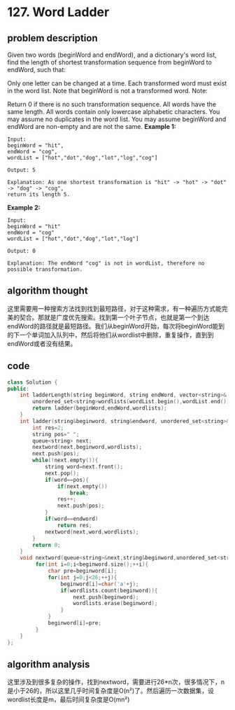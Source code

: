 # 127. Word Ladder

## problem description

Given two words (beginWord and endWord), and a dictionary's word list, find the length of shortest transformation sequence from beginWord to endWord, such that:

Only one letter can be changed at a time.
Each transformed word must exist in the word list. Note that beginWord is not a transformed word.
Note:

Return 0 if there is no such transformation sequence.
All words have the same length.
All words contain only lowercase alphabetic characters.
You may assume no duplicates in the word list.
You may assume beginWord and endWord are non-empty and are not the same.
**Example 1:**
```text
Input:
beginWord = "hit",
endWord = "cog",
wordList = ["hot","dot","dog","lot","log","cog"]

Output: 5

Explanation: As one shortest transformation is "hit" -> "hot" -> "dot" -> "dog" -> "cog",
return its length 5.
```

**Example 2:**

```text
Input:
beginWord = "hit"
endWord = "cog"
wordList = ["hot","dot","dog","lot","log"]

Output: 0

Explanation: The endWord "cog" is not in wordList, therefore no possible transformation.
```

## algorithm thought
这里需要用一种搜索方法找到找到最短路径，对于这种需求，有一种遍历方式能完美的契合。那就是广度优先搜索。找到第一个叶子节点，也就是第一个到达endWord的路径就是最短路径。我们从beginWord开始，每次将beginWord能到的下一个单词加入队列中，然后将他们从wordlist中删除，重复操作，直到到endWord或者没有结果。

## code
```c++
class Solution {
public:
    int ladderLength(string beginWord, string endWord, vector<string>& wordList) {
        unordered_set<string>wordlists(wordList.begin(),wordList.end());
        return ladder(beginWord,endWord,wordlists); 
    }
    int ladder(string&beginword, string&endword, unordered_set<string>& wordlists) {
        int res=2;
        string pos=" ";
        queue<string> next;
        nextword(next,beginword,wordlists);
        next.push(pos);
        while(!next.empty()){
            string word=next.front();
            next.pop();
            if(word==pos){
                if(next.empty())
                    break;
                res++;
                next.push(pos);
            }    
            if(word==endword)
                return res;
            nextword(next,word,wordlists);
        }
        return 0;
    }
    void nextword(queue<string>&next,string&beginword,unordered_set<string>& wordlists){
         for(int i=0;i<beginword.size();++i){
             char pre=beginword[i];
             for(int j=0;j<26;++j){
                 beginword[i]=char('a'+j);
                 if(wordlists.count(beginword)){
                     next.push(beginword);
                     wordlists.erase(beginword);
                 }
             }
             beginword[i]=pre;
         }
    }
};
```

## algorithm analysis
这里涉及到很多复杂的操作，找到nextword，需要进行26*n次，很多情况下，n是小于26的，所以这里几乎时间复杂度是O(n²)了。然后遍历一次数据集，设wordlist长度是m，最后时间复杂度是O(mn²)